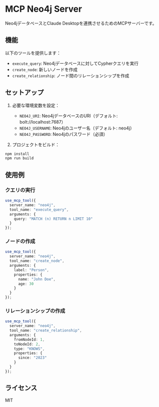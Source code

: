 # MCP Neo4j Server

Neo4jデータベースとClaude Desktopを連携させるためのMCPサーバーです。

## 機能

以下のツールを提供します：

- `execute_query`: Neo4jデータベースに対してCypherクエリを実行
- `create_node`: 新しいノードを作成
- `create_relationship`: ノード間のリレーションシップを作成

## セットアップ

1. 必要な環境変数を設定：
   - `NEO4J_URI`: Neo4jデータベースのURI（デフォルト: bolt://localhost:7687）
   - `NEO4J_USERNAME`: Neo4jのユーザー名（デフォルト: neo4j）
   - `NEO4J_PASSWORD`: Neo4jのパスワード（必須）

2. プロジェクトをビルド：
```bash
npm install
npm run build
```

## 使用例

### クエリの実行
```typescript
use_mcp_tool({
  server_name: "neo4j",
  tool_name: "execute_query",
  arguments: {
    query: "MATCH (n) RETURN n LIMIT 10"
  }
});
```

### ノードの作成
```typescript
use_mcp_tool({
  server_name: "neo4j",
  tool_name: "create_node",
  arguments: {
    label: "Person",
    properties: {
      name: "John Doe",
      age: 30
    }
  }
});
```

### リレーションシップの作成
```typescript
use_mcp_tool({
  server_name: "neo4j",
  tool_name: "create_relationship",
  arguments: {
    fromNodeId: 1,
    toNodeId: 2,
    type: "KNOWS",
    properties: {
      since: "2023"
    }
  }
});
```

## ライセンス

MIT
